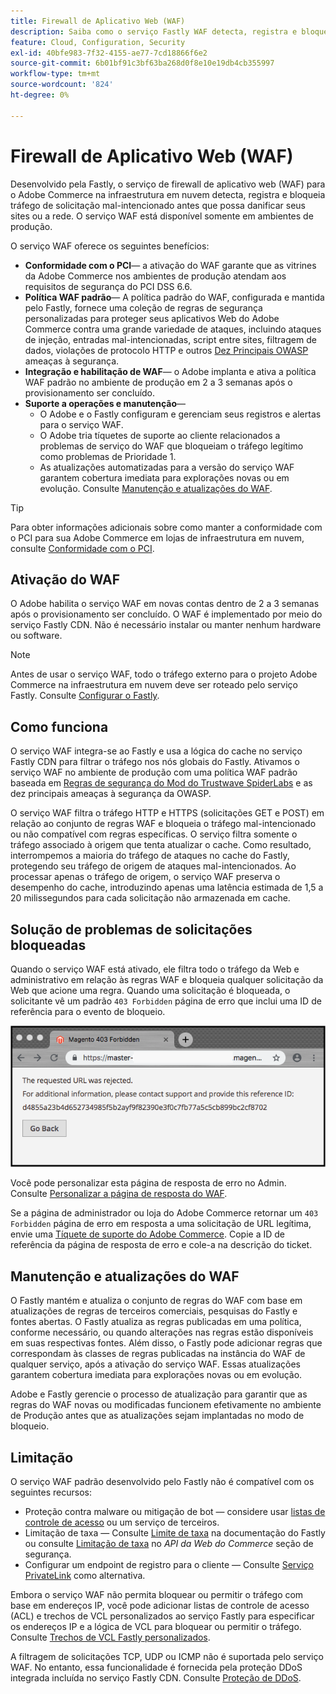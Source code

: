 ```yaml
---
title: Firewall de Aplicativo Web (WAF)
description: Saiba como o serviço Fastly WAF detecta, registra e bloqueia tráfego de solicitação mal-intencionado antes que ele possa danificar a rede ou os sites do Adobe Commerce.
feature: Cloud, Configuration, Security
exl-id: 40bfe983-7f32-4155-ae77-7cd18866f6e2
source-git-commit: 6b01bf91c3bf63ba268d0f8e10e19db4cb355997
workflow-type: tm+mt
source-wordcount: '824'
ht-degree: 0%

---
```


# Firewall de Aplicativo Web (WAF)

Desenvolvido pela Fastly, o serviço de firewall de aplicativo web (WAF) para o Adobe Commerce na infraestrutura em nuvem detecta, registra e bloqueia tráfego de solicitação mal-intencionado antes que possa danificar seus sites ou a rede. O serviço WAF está disponível somente em ambientes de produção.

O serviço WAF oferece os seguintes benefícios:

- **Conformidade com o PCI**— a ativação do WAF garante que as vitrines da Adobe Commerce nos ambientes de produção atendam aos requisitos de segurança do PCI DSS 6.6.
- **Política WAF padrão**— A política padrão do WAF, configurada e mantida pelo Fastly, fornece uma coleção de regras de segurança personalizadas para proteger seus aplicativos Web do Adobe Commerce contra uma grande variedade de ataques, incluindo ataques de injeção, entradas mal-intencionadas, script entre sites, filtragem de dados, violações de protocolo HTTP e outros [Dez Principais OWASP](https://owasp.org/www-project-top-ten/) ameaças à segurança.
- **Integração e habilitação de WAF**— o Adobe implanta e ativa a política WAF padrão no ambiente de produção em 2 a 3 semanas após o provisionamento ser concluído.
- **Suporte a operações e manutenção**—
   - O Adobe e o Fastly configuram e gerenciam seus registros e alertas para o serviço WAF.
   - O Adobe tria tíquetes de suporte ao cliente relacionados a problemas de serviço do WAF que bloqueiam o tráfego legítimo como problemas de Prioridade 1.
   - As atualizações automatizadas para a versão do serviço WAF garantem cobertura imediata para explorações novas ou em evolução. Consulte [Manutenção e atualizações do WAF](#waf-maintenance-and-updates).

>[!TIP]
>
>Para obter informações adicionais sobre como manter a conformidade com o PCI para sua Adobe Commerce em lojas de infraestrutura em nuvem, consulte [Conformidade com o PCI](https://business.adobe.com/products/magento/pci-compliance.html).

## Ativação do WAF

O Adobe habilita o serviço WAF em novas contas dentro de 2 a 3 semanas após o provisionamento ser concluído. O WAF é implementado por meio do serviço Fastly CDN. Não é necessário instalar ou manter nenhum hardware ou software.

>[!NOTE]
>
>Antes de usar o serviço WAF, todo o tráfego externo para o projeto Adobe Commerce na infraestrutura em nuvem deve ser roteado pelo serviço Fastly. Consulte [Configurar o Fastly](fastly-configuration.md).

## Como funciona

O serviço WAF integra-se ao Fastly e usa a lógica do cache no serviço Fastly CDN para filtrar o tráfego nos nós globais do Fastly. Ativamos o serviço WAF no ambiente de produção com uma política WAF padrão baseada em [Regras de segurança do Mod do Trustwave SpiderLabs](https://github.com/owasp-modsecurity/ModSecurity) e as dez principais ameaças à segurança da OWASP.

O serviço WAF filtra o tráfego HTTP e HTTPS (solicitações GET e POST) em relação ao conjunto de regras WAF e bloqueia o tráfego mal-intencionado ou não compatível com regras específicas. O serviço filtra somente o tráfego associado à origem que tenta atualizar o cache. Como resultado, interrompemos a maioria do tráfego de ataques no cache do Fastly, protegendo seu tráfego de origem de ataques mal-intencionados. Ao processar apenas o tráfego de origem, o serviço WAF preserva o desempenho do cache, introduzindo apenas uma latência estimada de 1,5 a 20 milissegundos para cada solicitação não armazenada em cache.

## Solução de problemas de solicitações bloqueadas

Quando o serviço WAF está ativado, ele filtra todo o tráfego da Web e administrativo em relação às regras WAF e bloqueia qualquer solicitação da Web que acione uma regra. Quando uma solicitação é bloqueada, o solicitante vê um padrão `403 Forbidden` página de erro que inclui uma ID de referência para o evento de bloqueio.

![Página de erro do WAF](../../assets/cdn/fastly-waf-403-error.png)

Você pode personalizar esta página de resposta de erro no Admin. Consulte [Personalizar a página de resposta do WAF](fastly-custom-response.md#customize-the-waf-error-page).

Se a página de administrador ou loja do Adobe Commerce retornar um `403 Forbidden` página de erro em resposta a uma solicitação de URL legítima, envie uma [Tíquete de suporte do Adobe Commerce](https://experienceleague.adobe.com/docs/commerce-knowledge-base/kb/help-center-guide/magento-help-center-user-guide.html#submit-ticket). Copie a ID de referência da página de resposta de erro e cole-a na descrição do ticket.

## Manutenção e atualizações do WAF

O Fastly mantém e atualiza o conjunto de regras do WAF com base em atualizações de regras de terceiros comerciais, pesquisas do Fastly e fontes abertas. O Fastly atualiza as regras publicadas em uma política, conforme necessário, ou quando alterações nas regras estão disponíveis em suas respectivas fontes. Além disso, o Fastly pode adicionar regras que correspondam às classes de regras publicadas na instância do WAF de qualquer serviço, após a ativação do serviço WAF. Essas atualizações garantem cobertura imediata para explorações novas ou em evolução.

Adobe e Fastly gerencie o processo de atualização para garantir que as regras do WAF novas ou modificadas funcionem efetivamente no ambiente de Produção antes que as atualizações sejam implantadas no modo de bloqueio.

## Limitação

O serviço WAF padrão desenvolvido pelo Fastly não é compatível com os seguintes recursos:

- Proteção contra malware ou mitigação de bot — considere usar [listas de controle de acesso](./fastly-vcl-allowlist.md) ou um serviço de terceiros.
- Limitação de taxa — Consulte [Limite de taxa](https://github.com/fastly/fastly-magento2/blob/master/Documentation/Guides/RATE-LIMITING.md) na documentação do Fastly ou consulte [Limitação de taxa](https://developer.adobe.com/commerce/webapi/get-started/rate-limiting/) no _API da Web do Commerce_ seção de segurança.
- Configurar um endpoint de registro para o cliente — Consulte [Serviço PrivateLink](../development/privatelink-service.md) como alternativa.

Embora o serviço WAF não permita bloquear ou permitir o tráfego com base em endereços IP, você pode adicionar listas de controle de acesso (ACL) e trechos de VCL personalizados ao serviço Fastly para especificar os endereços IP e a lógica de VCL para bloquear ou permitir o tráfego. Consulte [Trechos de VCL Fastly personalizados](fastly-vcl-custom-snippets.md).

A filtragem de solicitações TCP, UDP ou ICMP não é suportada pelo serviço WAF. No entanto, essa funcionalidade é fornecida pela proteção DDoS integrada incluída no serviço Fastly CDN. Consulte [Proteção de DDoS](fastly.md#ddos-protection).
